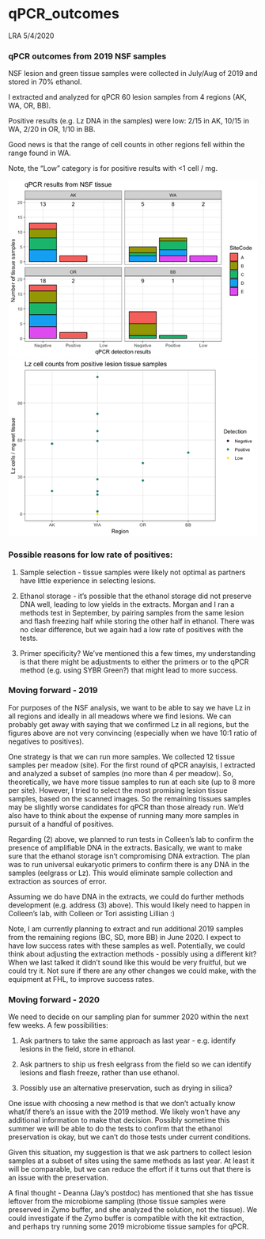 qPCR\_outcomes
================
LRA
5/4/2020

### qPCR outcomes from 2019 NSF samples

NSF lesion and green tissue samples were collected in July/Aug of 2019
and stored in 70% ethanol.

I extracted and analyzed for qPCR 60 lesion samples from 4 regions (AK,
WA, OR, BB).

Positive results (e.g. Lz DNA in the samples) were low: 2/15 in AK,
10/15 in WA, 2/20 in OR, 1/10 in BB.

Good news is that the range of cell counts in other regions fell within
the range found in WA.

Note, the “Low” category is for positive results with \<1 cell /
mg.

![](qPCR_outcomes_files/figure-gfm/data-1.png)<!-- -->![](qPCR_outcomes_files/figure-gfm/data-2.png)<!-- -->

### Possible reasons for low rate of positives:

1)  Sample selection - tissue samples were likely not optimal as
    partners have little experience in selecting lesions.

2)  Ethanol storage - it’s possible that the ethanol storage did not
    preserve DNA well, leading to low yields in the extracts. Morgan and
    I ran a methods test in September, by pairing samples from the same
    lesion and flash freezing half while storing the other half in
    ethanol. There was no clear difference, but we again had a low rate
    of positives with the tests.

3)  Primer specificity? We’ve mentioned this a few times, my
    understanding is that there might be adjustments to either the
    primers or to the qPCR method (e.g. using SYBR Green?) that might
    lead to more success.

### Moving forward - 2019

For purposes of the NSF analysis, we want to be able to say we have Lz
in all regions and ideally in all meadows where we find lesions. We can
probably get away with saying that we confirmed Lz in all regions, but
the figures above are not very convincing (especially when we have 10:1
ratio of negatives to positives).

One strategy is that we can run more samples. We collected 12 tissue
samples per meadow (site). For the first round of qPCR anaylsis, I
extracted and analyzed a subset of samples (no more than 4 per meadow).
So, theoretically, we have more tissue samples to run at each site (up
to 8 more per site). However, I tried to select the most promising
lesion tissue samples, based on the scanned images. So the remaining
tissues samples may be slightly worse candidates for qPCR than those
already run. We’d also have to think about the expense of running many
more samples in pursuit of a handful of positives.

Regarding (2) above, we planned to run tests in Colleen’s lab to confirm
the presence of amplifiable DNA in the extracts. Basically, we want to
make sure that the ethanol storage isn’t compromising DNA extraction.
The plan was to run universal eukaryotic primers to confirm there is any
DNA in the samples (eelgrass or Lz). This would eliminate sample
collection and extraction as sources of error.

Assuming we do have DNA in the extracts, we could do further methods
development (e.g. address (3) above). This would likely need to happen
in Colleen’s lab, with Colleen or Tori assisting Lillian :)

Note, I am currently planning to extract and run additional 2019 samples
from the remaining regions (BC, SD, more BB) in June 2020. I expect to
have low success rates with these samples as well. Potentially, we could
think about adjusting the extraction methods - possibly using a
different kit? When we last talked it didn’t sound like this would be
very fruitful, but we could try it. Not sure if there are any other
changes we could make, with the equipment at FHL, to improve success
rates.

### Moving forward - 2020

We need to decide on our sampling plan for summer 2020 within the next
few weeks. A few possibilities:

1)  Ask partners to take the same approach as last year - e.g. identify
    lesions in the field, store in ethanol.

2)  Ask partners to ship us fresh eelgrass from the field so we can
    identify lesions and flash freeze, rather than use ethanol.

3)  Possibly use an alternative preservation, such as drying in silica?

One issue with choosing a new method is that we don’t actually know
what/if there’s an issue with the 2019 method. We likely won’t have any
additional information to make that decision. Possibly sometime this
summer we will be able to do the tests to confirm that the ethanol
preservation is okay, but we can’t do those tests under current
conditions.

Given this situation, my suggestion is that we ask partners to collect
lesion samples at a subset of sites using the same methods as last year.
At least it will be comparable, but we can reduce the effort if it turns
out that there is an issue with the preservation.

A final thought - Deanna (Jay’s postdoc) has mentioned that she has
tissue leftover from the microbiome sampling (those tissue samples were
preserved in Zymo buffer, and she analyzed the solution, not the
tissue). We could investigate if the Zymo buffer is compatible with the
kit extraction, and perhaps try running some 2019 microbiome tissue
samples for qPCR.
